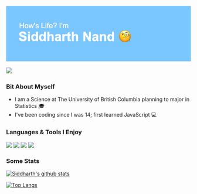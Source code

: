 <img src = "./GitHub About Me.png" />

<a href="https://www.linkedin.com/in/siddharth-nand/">![](https://img.shields.io/badge/linkedin%20-%230077B5.svg?&style=for-the-badge&logo=linkedin&logoColor=white)</a>

### Bit About Myself

- I am a Science at The University of British Columbia planning to major in Statistics 🎓
- I've been coding since I was 14; first learned JavaScript 💻

### Languages & Tools I Enjoy

![](https://img.shields.io/badge/javascript-%23323330.svg?style=for-the-badge&logo=javascript&logoColor=%23F7DF1E)
![](https://img.shields.io/badge/python%20-%2314354C.svg?&style=for-the-badge&logo=python&logoColor=white)
![](https://img.shields.io/badge/java-%23ED8B00.svg?style=for-the-badge&logo=java&logoColor=white)
![](https://img.shields.io/badge/r-%23276DC3.svg?&style=for-the-badge&logo=r&logoColor=white)

### Some Stats

[![Siddharth's github stats](https://github-readme-stats.vercel.app/api?username=sidnand&theme=dark)](https://github.com/sidnand/github-readme-stats)

[![Top Langs](https://github-readme-stats.vercel.app/api/top-langs/?username=sidnand&layout=compact&theme=dark)](https://github.com/sidnand/github-readme-stats)
